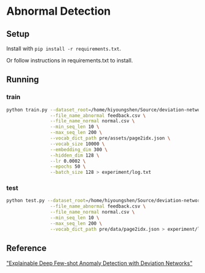 # Abnormal Detection

## Setup 

Install with `pip install -r requirements.txt`.

Or follow instructions in requirements.txt to install.

## Running

### train 

```bash
python train.py --dataset_root=/home/hiyoungshen/Source/deviation-network-fliggy/data/datasets/ \
                --file_name_abnormal feedback.csv \
                --file_name_normal normal.csv \
                --min_seq_len 10 \
                --max_seq_len 200 \
                --vocab_dict_path pre/assets/page2idx.json \
                --vocab_size 10000 \
                --embedding_dim 300 \
                --hidden_dim 128 \
                --lr 0.0002 \
                --epochs 50 \
                --batch_size 128 > experiment/log.txt
```

### test

```bash
python test.py --dataset_root=/home/hiyoungshen/Source/deviation-network-fliggy/data/datasets/ \
                --file_name_abnormal feedback.csv \
                --file_name_normal normal.csv \
                --min_seq_len 10 \
                --max_seq_len 200 \
                --vocab_dict_path pre/data/page2idx.json > experiment/log.txt
```

## Reference

["Explainable Deep Few-shot Anomaly Detection with Deviation Networks"](https://arxiv.org/abs/2108.00462)